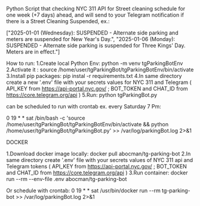 Python Script that checking NYC 311 API for Street cleaning schedule for one week (+7 days) ahead,
and will send to your Telegram notification if there is a Street Cleaning Suspended, ex.:

["2025-01-01 (Wednesday): SUSPENDED - Alternate side parking and meters are suspended for New Year's Day.",
 "2025-01-06 (Monday): SUSPENDED - Alternate side parking is suspended for Three Kings' Day. Meters are in effect."]

How to run:
 1.Create local Python Env: python -m venv tgParkingBotEnv 
 2.Activate it : source /home/user/tgParkingBot/tgParkingBotEnv/bin/activate
 3.Install pip packages:  pip instal -r requirements.txt
 4.In same directory create a new '.env' file with your secrets values for NYC 311 and Telegram 
    ( API_KEY from https://api-portal.nyc.gov/ ; BOT_TOKEN and CHAT_ID from  https://core.telegram.org/api )
 5.Run: python tgParkingBot.py

 can be scheduled to run with crontab ex. every Saturday 7 Pm:

 0 19 * * sat /bin/bash -c 'source /home/user/tgParkingBot/tgParkingBotEnv/bin/activate && python /home/user/tgParkingBot/tgParkingBot.py' >> /var/log/parkingBot.log 2>&1



DOCKER

1.Download docker image locally: docker pull abocman/tg-parking-bot
2.In same directory create '.env' file with your secrets values of NYC 311 api and Telegram tokens
( API_KEY from https://api-portal.nyc.gov/ ; BOT_TOKEN and CHAT_ID from https://core.telegram.org/api )
3.Run container: docker run --rm --env-file .env abocman/tg-parking-bot

Or schedule with crontab:
0 19 * * sat /usr/bin/docker run --rm tg-parking-bot >> /var/log/parkingBot.log 2>&1

